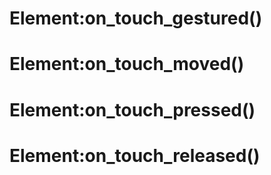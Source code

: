 <link type="text/css" rel="stylesheet" href="../../style.css" />

# Element:on_touch_gestured()

# Element:on_touch_moved()

# Element:on_touch_pressed()

# Element:on_touch_released()
